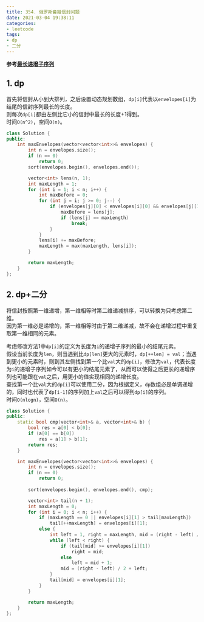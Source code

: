```yaml
---
title: 354. 俄罗斯套娃信封问题
date: 2021-03-04 19:38:11
categories: 
- leetcode
tags: 
- dp
- 二分
---
```

**参考[最长递增子序列](https://zkkkillua.github.io/longest-increasing-subsequence/)**  


## 1. dp
首先将信封从小到大排列，之后设置动态规划数组，`dp[i]`代表以`envelopes[i]`为结尾的信封序列最长的长度。  
则每次`dp[i]`都由左侧比它小的信封中最长的长度+1得到。  
时间`O(n^2)`，空间`O(n)`。  
```cpp
class Solution {
public:
    int maxEnvelopes(vector<vector<int>>& envelopes) {
        int n = envelopes.size();
        if (n == 0)
            return 0;
        sort(envelopes.begin(), envelopes.end());

        vector<int> lens(n, 1);
        int maxLength = 1;
        for (int i = 1; i < n; i++) {
            int maxBefore = 0;
            for (int j = i; j >= 0; j--) {
                if (envelopes[j][0] < envelopes[i][0] && envelopes[j][1] < envelopes[i][1] && lens[j] > maxBefore) {
                    maxBefore = lens[j];
                    if (lens[j] == maxLength)
                        break;
                }
            }
            lens[i] += maxBefore;
            maxLength = max(maxLength, lens[i]);
        }

        return maxLength;
    }
};
```

## 2. dp+二分
将信封按照第一维递增，第一维相等时第二维递减排序，可以转换为只考虑第二维。  
因为第一维必是递增的，第一维相等时由于第二维递减，故不会在递增过程中重复取第一维相同的元素。  

考虑修改方法1中`dp[i]`的定义为长度为`i`的递增子序列的最小的结尾元素。  
假设当前长度为`len`，则当遇到比`dp[len]`更大的元素时，`dp[++len] = val`；当遇到更小的元素时，则到其左侧找到第一个比`val`大的`dp[i]`，修改为`val`，代表长度为`i`的递增子序列如今可以有更小的结尾元素了，从而可以使得之后更长的递增序列也可能跟在`val`之后，用更小的值实现相同的递增长度。  
查找第一个比`val`大的`dp[i]`可以使用二分，因为根据定义，`dp`数组必是单调递增的，同时也代表了`dp[i-1]`的序列加上`val`之后可以得到`dp[i]`的序列。  
时间`O(nlogn)`，空间`O(n)`。  
```cpp
class Solution {
public:
    static bool cmp(vector<int>& a, vector<int>& b) {
        bool res = a[0] < b[0];
        if (a[0] == b[0])
            res = a[1] > b[1];
        return res;
    }

    int maxEnvelopes(vector<vector<int>>& envelopes) {
        int n = envelopes.size();
        if (n == 0)
            return 0;
        
        sort(envelopes.begin(), envelopes.end(), cmp);

        vector<int> tail(n + 1);
        int maxLength = 0;
        for (int i = 0; i < n; i++) {
            if (maxLength == 0 || envelopes[i][1] > tail[maxLength])
                tail[++maxLength] = envelopes[i][1];
            else {
                int left = 1, right = maxLength, mid = (right - left) / 2 + left;
                while (left < right) {
                    if (tail[mid] >= envelopes[i][1])
                        right = mid;
                    else
                        left = mid + 1;
                    mid = (right - left) / 2 + left;
                }
                tail[mid] = envelopes[i][1];
            }
        }

        return maxLength;
    }
};
```